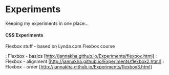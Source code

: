 # Experiments

Keeping my experiments in one place...

#### CSS Experiments

Flexbox stuff - based on Lynda.com Flexbox course

: Flexbox - basics [http://jannakha.github.io/Experiments/flexbox.html]
: Flexbox - alignment [http://jannakha.github.io/Experiments/flexbox2.html]
: Flexbox - order [http://jannakha.github.io/Experiments/flexbox3.html]